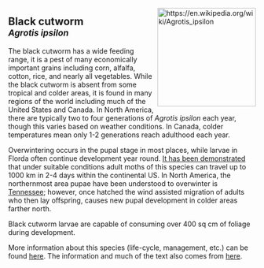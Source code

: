 <img 
title="https://en.wikipedia.org/wiki/Agrotis_ipsilon"
src="https://upload.wikimedia.org/wikipedia/commons/c/c3/Agrotis_ipsilon_aneituma.jpg" 
height="200"
class="center"
align="right">

## Black cutworm <br><sup>*Agrotis ipsilon*</sup>

The black cutworm has a wide feeding range, it is a pest of many economically important grains including corn, alfalfa, cotton, rice, and nearly all vegetables. While the black cutworm is absent from some tropical and colder areas, it is found in many regions of the world including much of the United States and Canada. In North America, there are typically two to four generations of _Agrotis ipsilon_ each year, though this varies based on weather conditions. In Canada, colder temperatures mean only 1-2 generations reach adulthood each year.

Overwintering occurs in the pupal stage in most places, while larvae in Florda often continue development year round. [It has been demonstrated](https://esajournals.onlinelibrary.wiley.com/doi/10.2307/1939583) that under suitable conditions adult moths of this species can travel up to 1000 km in 2-4 days within the continental US. In North America, the northernmost area pupae have been understood to overwinter is [Tennessee](http://entnemdept.ufl.edu/creatures/veg/black_cutworm.htm); however, once hatched the wind assisted migration of adults who then lay offspring, causes new pupal development in colder areas farther north. 

Black cutworm larvae are capable of consuming over 400 sq cm of foliage during development. 

More information about this species (life-cycle, management, etc.) can be found [here](http://entnemdept.ufl.edu/creatures/veg/aphid/melon_aphid.htm). The information and much of the text also comes from [here](http://entnemdept.ufl.edu/creatures/veg/aphid/melon_aphid.htm).

<!--stackedit_data:
eyJoaXN0b3J5IjpbMTQyMDczNTYxOCwtMjExMzcxMzk4MSwxNj
E3OTgzMTM3LDE4NDQ1MDUwMTksLTIwODI3NTM3MjQsMTQ3OTg3
NzA1OSwtNjA4MDE4MTUwXX0=
-->